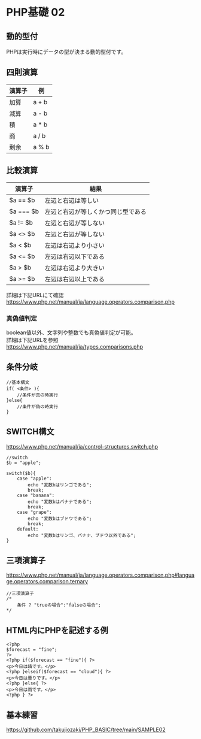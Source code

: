 # PHP基礎 02

## 動的型付
PHPは実行時にデータの型が決まる動的型付です。

## 四則演算
|  演算子  |  例  |
| ---- | ---- |
|  加算  |  a + b  |
|  減算  |  a - b  |
|  積  |  a * b  |
|  商  |  a / b  |
|  剰余  |  a % b  |

## 比較演算
|  演算子  |  結果  |
| ---- | ---- |
|  $a == $b  |  左辺と右辺は等しい  |
|  $a === $b  |  左辺と右辺が等しくかつ同じ型である  |
|  $a != $b  |  左辺と右辺が等しない  |
|  $a <> $b  |  左辺と右辺が等しない  |
|  $a < $b  |  左辺は右辺より小さい  |
|  $a <= $b  |  左辺は右辺以下である  |
|  $a > $b  |  左辺は右辺より大きい  |
|  $a >= $b  |  左辺は右辺以上である  |

詳細は下記URLにて確認  
https://www.php.net/manual/ja/language.operators.comparison.php

### 真偽値判定
boolean値以外、文字列や整数でも真偽値判定が可能。  
詳細は下記URLを参照  
https://www.php.net/manual/ja/types.comparisons.php

## 条件分岐
```
//基本構文
if( <条件> ){
    //条件が真の時実行
}else{
    //条件が偽の時実行
}
```

## SWITCH構文
https://www.php.net/manual/ja/control-structures.switch.php
```
//switch
$b = "apple";

switch($b){
    case "apple":
        echo "変数bはリンゴである";
        break;
    case "banana":
        echo "変数bはバナナである";
        break;
    case "grape":
        echo "変数bはブドウである";
        break;
    default:
        echo "変数bはリンゴ、バナナ、ブドウ以外である";
}
```

## 三項演算子
https://www.php.net/manual/ja/language.operators.comparison.php#language.operators.comparison.ternary
```
//三項演算子
/*
    条件 ? "trueの場合":"falseの場合";
*/
```

## HTML内にPHPを記述する例
```
<?php
$forecast = "fine";
?>
<?php if($forecast == "fine"){ ?>
<p>今日は晴です。</p>
<?php }elseif($forecast == "cloud"){ ?>
<p>今日は曇りです。</p>
<?php }else{ ?>
<p>今日は雨です。</p>
<?php } ?>
```


## 基本練習
https://github.com/takujiozaki/PHP_BASIC/tree/main/SAMPLE02
